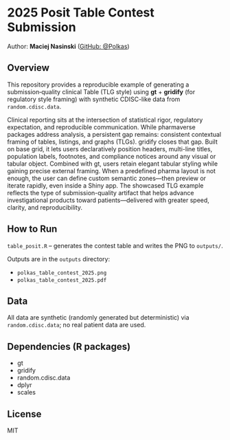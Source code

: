 # 2025 Posit Table Contest Submission

Author: **Maciej Nasinski** ([GitHub: @Polkas](https://github.com/Polkas))

## Overview

This repository provides a reproducible example of generating a submission‑quality clinical Table (TLG style) using **gt** + **gridify** (for regulatory style framing) with synthetic CDISC-like data from `random.cdisc.data`. 

Clinical reporting sits at the intersection of statistical rigor, regulatory expectation, and reproducible communication. 
While pharmaverse packages address analysis, a persistent gap remains: consistent contextual framing of tables, listings, and graphs (TLGs). 
gridify closes that gap. Built on base grid, it lets users declaratively position headers, multi-line titles, population labels, footnotes, and compliance notices around any visual or tabular object. 
Combined with gt, users retain elegant tabular styling while gaining precise external framing. When a predefined pharma layout is not enough, the user can define custom semantic zones—then preview or iterate rapidly, even inside a Shiny app. 
The showcased TLG example reflects the type of submission-quality artifact that helps advance investigational products toward patients—delivered with greater speed, clarity, and reproducibility.

## How to Run

`table_posit.R` – generates the contest table and writes the PNG to `outputs/`.

Outputs are in the `outputs` directory:

- `polkas_table_contest_2025.png`
- `polkas_table_contest_2025.pdf`

## Data

All data are synthetic (randomly generated but deterministic) via `random.cdisc.data`; no real patient data are used.

## Dependencies (R packages)

- gt
- gridify
- random.cdisc.data
- dplyr
- scales

## License

MIT